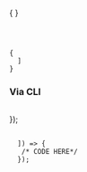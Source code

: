 



```sh
```




{
}
```



{
  ]
}
```

### Via CLI

```sh
```


});
```

  ]) => {
   /* CODE HERE*/
  });
```
